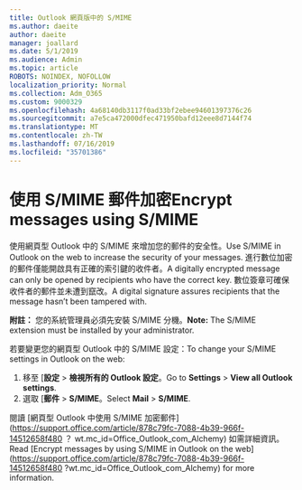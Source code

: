 ```yaml
---
title: Outlook 網頁版中的 S/MIME
ms.author: daeite
author: daeite
manager: joallard
ms.date: 5/1/2019
ms.audience: Admin
ms.topic: article
ROBOTS: NOINDEX, NOFOLLOW
localization_priority: Normal
ms.collection: Adm_O365
ms.custom: 9000329
ms.openlocfilehash: 4a68140db3117f0ad33bf2ebee94601397376c26
ms.sourcegitcommit: a7e5ca472000dfec471950bafd12eee8d7144f74
ms.translationtype: MT
ms.contentlocale: zh-TW
ms.lasthandoff: 07/16/2019
ms.locfileid: "35701386"
---
```

# <a name="encrypt-messages-using-smime"></a><span data-ttu-id="2cbbb-102">使用 S/MIME 郵件加密</span><span class="sxs-lookup"><span data-stu-id="2cbbb-102">Encrypt messages using S/MIME</span></span>

<span data-ttu-id="2cbbb-103">使用網頁型 Outlook 中的 S/MIME 來增加您的郵件的安全性。</span><span class="sxs-lookup"><span data-stu-id="2cbbb-103">Use S/MIME in Outlook on the web to increase the security of your messages.</span></span> <span data-ttu-id="2cbbb-104">進行數位加密的郵件僅能開啟具有正確的索引鍵的收件者。</span><span class="sxs-lookup"><span data-stu-id="2cbbb-104">A digitally encrypted message can only be opened by recipients who have the correct key.</span></span> <span data-ttu-id="2cbbb-105">數位簽章可確保收件者的郵件並未遭到竄改。</span><span class="sxs-lookup"><span data-stu-id="2cbbb-105">A digital signature assures recipients that the message hasn’t been tampered with.</span></span>

<span data-ttu-id="2cbbb-106">**附註：** 您的系統管理員必須先安裝 S/MIME 分機。</span><span class="sxs-lookup"><span data-stu-id="2cbbb-106">**Note:** The S/MIME extension must be installed by your administrator.</span></span>

<span data-ttu-id="2cbbb-107">若要變更您的網頁型 Outlook 中的 S/MIME 設定：</span><span class="sxs-lookup"><span data-stu-id="2cbbb-107">To change your S/MIME settings in Outlook on the web:</span></span>

1. <span data-ttu-id="2cbbb-108">移至 [**設定** > **檢視所有的 Outlook 設定**。</span><span class="sxs-lookup"><span data-stu-id="2cbbb-108">Go to **Settings** > **View all Outlook settings**.</span></span>
2. <span data-ttu-id="2cbbb-109">選取 [**郵件** > **S/MIME**。</span><span class="sxs-lookup"><span data-stu-id="2cbbb-109">Select **Mail** > **S/MIME**.</span></span>

<span data-ttu-id="2cbbb-110">閱讀 [網頁型 Outlook 中使用 S/MIME 加密郵件] (https://support.office.com/article/878c79fc-7088-4b39-966f-14512658f480 ？ wt.mc_id=Office_Outlook_com_Alchemy) 如需詳細資訊。</span><span class="sxs-lookup"><span data-stu-id="2cbbb-110">Read [Encrypt messages by using S/MIME in Outlook on the web](https://support.office.com/article/878c79fc-7088-4b39-966f-14512658f480 ?wt.mc_id=Office_Outlook_com_Alchemy) for more information.</span></span>